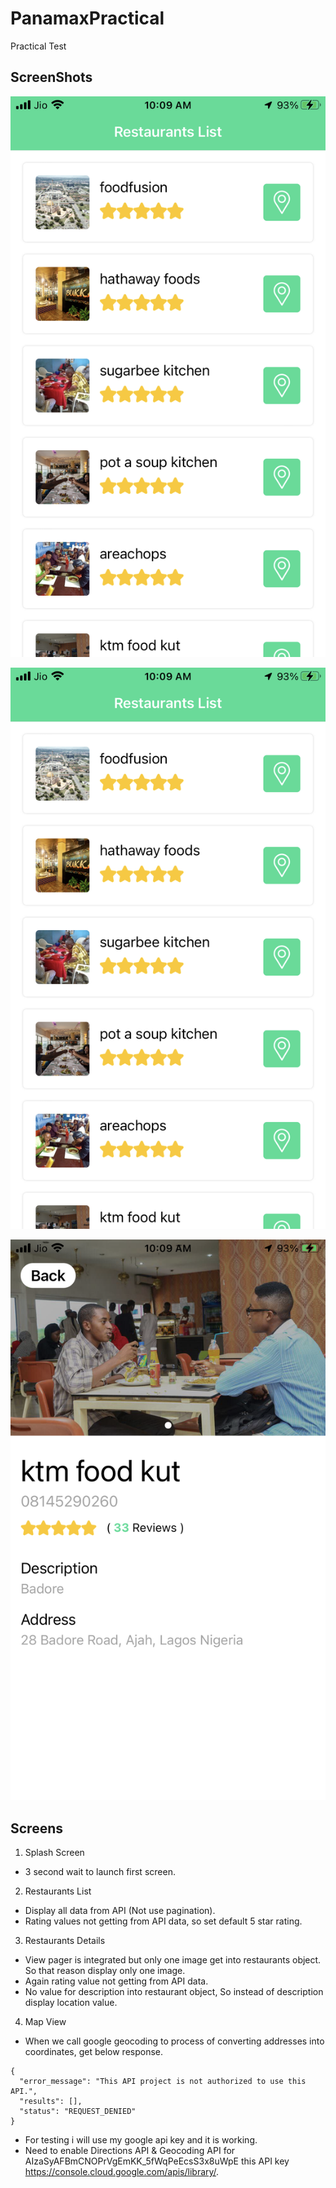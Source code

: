 # PanamaxPractical
Practical Test

## ScreenShots
![](https://github.com/haripatel-mobio/PanamaxPractical/blob/development/screenshots/resraurant_list.png)

![](https://github.com/haripatel-mobio/PanamaxPractical/blob/development/screenshots/resraurant_list.png)

![](https://github.com/haripatel-mobio/PanamaxPractical/blob/development/screenshots/restaurant_details.png)

## Screens
1. Splash Screen
- 3 second wait to launch first screen.

2. Restaurants List
- Display all data from API (Not use pagination).
- Rating values not getting from API data, so set default 5 star rating.

3. Restaurants Details
- View pager is integrated but only one image get into restaurants object. So that reason display only one image.
- Again rating value not getting from API data.
- No value for description into restaurant object, So instead of description display location value.

4. Map View
- When we call google geocoding to process of converting addresses into coordinates, get below response.
```
{
  "error_message": "This API project is not authorized to use this API.",
  "results": [],
  "status": "REQUEST_DENIED"
}
```
- For testing i will use my google api key and it is working.
- Need to enable Directions API & Geocoding API for AIzaSyAFBmCNOPrVgEmKK_5fWqPeEcsS3x8uWpE this API key https://console.cloud.google.com/apis/library/.